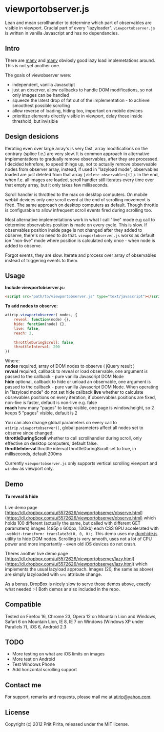 # viewportobserver.js

Lean and mean scrollhandler to determine which part of observables are visible in viewport. Crucial part of every "lazyloader". `viewportobserver.js` is written in vanilla Javascript and has no dependancies.


## Intro

There are [many](http://www.appelsiini.net/projects/lazyload) and [many](http://css-tricks.com/snippets/javascript/lazy-loading-images/) obviosly good lazy load implemetations around. This is not yet another one. 

The goals of viewobserver were:

* independent, vanilla Javasctipt
* just an observer, allow callbacks to handle DOM modifications, so not only images can be handled
* squeeze the latest drop of fat out of the implementation - to achieve smoothest possible scrolling
* allow reverse of loading, hiding too, important on mobile devices
* prioritize elements directly visible in viewport, delay those inside threshold, but invisible 

## Design desicions
Iterating even over large array's is very fast, array modifications on the contrary (splice f.e.) are very slow. It is common approach in alternative implementations to gradually remove observables, after they are processed. I decided tehrefore, to speed things up,  not to actually remove observeable nodes from observer array, instead, if used in "lazyload mode", observables loaded are just deleted from that array ( `delete observables[i]` ). In the end, when f.e. all images are loaded, scroll handler still iterates every time over that empty array, but it only takes few milliseconds.  

Scroll handler is throttled to the max on desktop computers. On mobile webkit devices only one scroll event at the end of scrolling movement is fired. The same approach on desktop computers as default. Though throttle is configurable to allow infrequent scroll events fired during scrolling too.  

Most alternative implementations work in what I call "live" mode e.g call to determine observables position is made on every cycle. This is slow. If observables position inside page is not changed after they added to observe, there's no need to do that. `viewportobserver.js` works as default ion "non-live" mode where position is calculated only once - when node is added to observe.  

Forgot events, they are slow. Iterate and process over array of observables instead of triggering events to them.


## Usage

**Include viewportobserver.js:**
```html
<script src="path/to/viewportobserver.js" type="text/javascript"></script>
```

**To add nodes to observe:**
```javascript
atirip.viewportobserver( nodes, {
	reveal: function(node) {},
	hide: function(node) {},
	live: false,
	reach: 2,
	
	throttleDuringScroll: false,
	throttleInterval: 200
})
```
Where:  
__nodes__ required, array of DOM nodes to observe ( jQuery result )  
__reveal__ required, callback to reveal or load observable, one argument is passed to the callback - pure vanilla Javascript DOM Node  
__hide__  optional, callback to hide or unload an observable, one argument is passed to the callback - pure vanilla Javascript DOM Node. When operating in "lazyload mode" do not set hide callback
__live__ whether to calculate obsrevables positions on every iteration, if observables positions are fixed, non-live is faster, default is non-live e.g. false  
__reach__ how many "pages" to keep visible, one page is window.height, so 2 keeps 5 "pages" visible, default is 2

You can also change global parameters on every call to `atirip.viewportobserver()`, global parameters affect all nodes set to observe since changed:  
__throttleDuringScroll__  whether to call scrollhandler during scroll, only effective on desktop computers, default false.  
__throttleInterval__ throttle interval throttleDuringScroll set to true, in milliseconds, default 200ms
  
Currently `viewportobserver.js` only supports vertical scrolling viewport and `window` as viewport only. 
 
## Demo

#### To reveal & hide 

Live demo page [https://dl.dropbox.com/u/5572626/viewportobserver/observe.html](https://dl.dropbox.com/u/5572626/viewportobserver/observe.html) which holds 100 different (actually the same, but called with different GET paramaters) images (495p x 600px, 13Okb) each CSS GPU accelerated with `-webkit-transform: translate3d(0, 0, 0);`. This demo uses my [domhide.js](https://github.com/atirip/domhide.js) utility to hide DOM nodes. Scrolling is very smooth, uses not a lot of CPU power and more importantly - even old iOS devices do not crash.

Theres another live demo page [https://dl.dropbox.com/u/5572626/viewportobserver/lazy.html](https://dl.dropbox.com/u/5572626/viewportobserver/lazy.html) which implements the usual lazyload approach. Images (20, the same as above) are simply lazyloaded with `src` attribute change.

As a bonus, DropBox is nicely slow to serve those demos above, exactly what needed :-)
Both demos ar also included in the repo.

## Compatible
	
Tested on Firefox 16, Chrome 23, Opera 12 on Mountain Lion and Windows, Safari 6 on Mountain Lion, IE 8, IE 7 on Windows (Windows XP under Parallels 7), iOS 6, Android 2.3

## TODO

* More testing on what are iOS limits on images
* More test on Android
* Test Windows Phone
* Add horizontal scrolling support

## Contact me

For support, remarks and requests, please mail me at [atirip@yahoo.com](mailto:atirip@yahoo.com).

## License

Copyright (c) 2012 Priit Pirita, released under the MIT license.


